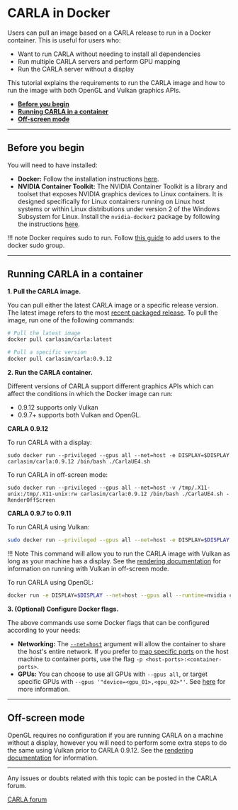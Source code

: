 # CARLA in Docker

Users can pull an image based on a CARLA release to run in a Docker container. This is useful for users who:

- Want to run CARLA without needing to install all dependencies
- Run multiple CARLA servers and perform GPU mapping
- Run the CARLA server without a display

This tutorial explains the requirements to run the CARLA image and how to run the image with both OpenGL and Vulkan graphics APIs.

- [__Before you begin__](#before-you-begin)
- [__Running CARLA in a container__](#running-carla-in-a-container)
- [__Off-screen mode__](#off-screen-mode)

---
## Before you begin

You will need to have installed:

- __Docker:__ Follow the installation instructions [here](https://docs.docker.com/engine/install/).
- __NVIDIA Container Toolkit:__ The NVIDIA Container Toolkit is a library and toolset that exposes NVIDIA graphics devices to Linux containers. It is designed specifically for Linux containers running on Linux host systems or within Linux distributions under version 2 of the Windows Subsystem for Linux. Install the `nvidia-docker2` package by following the instructions [here](https://docs.nvidia.com/datacenter/cloud-native/container-toolkit/install-guide.html#installation-guide).

!!! note
    Docker requires sudo to run. Follow [this guide](https://docs.docker.com/install/linux/linux-postinstall/) to add users to the docker sudo group.

---
## Running CARLA in a container

__1. Pull the CARLA image.__

You can pull either the latest CARLA image or a specific release version. The latest image refers to the most [recent packaged release](https://github.com/carla-simulator/carla/releases). To pull the image, run one of the following commands:

```sh
# Pull the latest image
docker pull carlasim/carla:latest

# Pull a specific version
docker pull carlasim/carla:0.9.12
```

__2. Run the CARLA container.__

Different versions of CARLA support different graphics APIs which can affect the conditions in which the Docker image can run:

- 0.9.12 supports only Vulkan
- 0.9.7+ supports both Vulkan and OpenGL.


__CARLA 0.9.12__

To run CARLA with a display:

```
sudo docker run --privileged --gpus all --net=host -e DISPLAY=$DISPLAY carlasim/carla:0.9.12 /bin/bash ./CarlaUE4.sh
```

To run CARLA in off-screen mode:

```
sudo docker run --privileged --gpus all --net=host -v /tmp/.X11-unix:/tmp/.X11-unix:rw carlasim/carla:0.9.12 /bin/bash ./CarlaUE4.sh -RenderOffScreen
```

__CARLA 0.9.7 to 0.9.11__

To run CARLA using Vulkan:

```sh
sudo docker run --privileged --gpus all --net=host -e DISPLAY=$DISPLAY -e SDL_VIDEODRIVER=x11 -v /tmp/.X11-unix:/tmp/.X11-unix:rw carlasim/carla:0.9.11 /bin/bash ./CarlaUE4.sh -vulkan <-additonal-carla-flags>
```

!!! Note
    This command will allow you to run the CARLA image with Vulkan as long as your machine has a display. See the [rendering documentation](adv_rendering_options.md#off-screen-mode) for information on running with Vulkan in off-screen mode.

To run CARLA using OpenGL:

```sh
docker run -e DISPLAY=$DISPLAY --net=host --gpus all --runtime=nvidia carlasim/carla:<version> /bin/bash CarlaUE4.sh -opengl <-additonal-carla-flags>
```

__3. (Optional) Configure Docker flags.__

The above commands use some Docker flags that can be configured according to your needs:

- __Networking:__ The [`--net=host`](https://docs.docker.com/engine/reference/run/#network-settings) argument will allow the container to share the host's entire network. If you prefer to [map specific ports](https://docs.docker.com/engine/reference/run/#expose-incoming-ports) on the host machine to container ports, use the flag `-p <host-ports>:<container-ports>`.
- __GPUs:__ You can choose to use all GPUs with `--gpus all`, or target specific GPUs with `--gpus '"device=<gpu_01>,<gpu_02>"'`. See [here](https://docs.docker.com/config/containers/resource_constraints/#gpu) for more information.

---

## Off-screen mode

OpenGL requires no configuration if you are running CARLA on a machine without a display, however you will need to perform some extra steps to do the same using Vulkan prior to CARLA 0.9.12. See the [rendering documentation](adv_rendering_options.md#off-screen-mode) for information.

---

Any issues or doubts related with this topic can be posted in the CARLA forum.

<div class="build-buttons">
<p>
<a href="https://github.com/carla-simulator/carla/discussions/" target="_blank" class="btn btn-neutral" title="Go to the CARLA forum">
CARLA forum</a>
</p>
</div>
